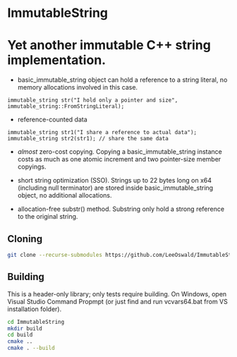 # ImmutableString

Yet another immutable C++ string implementation.
================================================

* basic_immutable_string object can hold a reference to a string literal, no memory allocations involved in this case.
```
immutable_string str("I hold only a pointer and size", immutable_string::FromStringLiteral);
```

* reference-counted data
```
immutable_string str1("I share a reference to actual data");
immutable_string str2(str1); // share the same data
```

* *almost* zero-cost copying. Copying a basic_immutable_string instance costs as much as one atomic increment and two pointer-size member copyings.

* short string optimization (SSO). Strings up to 22 bytes long on x64 (including null terminator) are stored inside basic_immutable_string object, no additional allocations.

* allocation-free substr() method. Substring only hold a strong reference to the original string.

Cloning
--------
```bash
git clone --recurse-submodules https://github.com/LeeOswald/ImmutableString.git

```

Building
--------
This is a header-only library; only tests require building.
On Windows, open Visual Studio Command Propmpt (or just find and run vcvars64.bat from VS installation folder).

```bash
cd ImmutableString
mkdir build
cd build
cmake ..
cmake . --build
```
